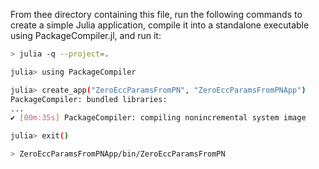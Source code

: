 From thee directory containing this file, run the following commands
to create a simple Julia application, compile it into a standalone
executable using PackageCompiler.jl, and run it:

```bash
> julia -q --project=.

julia> using PackageCompiler

julia> create_app("ZeroEccParamsFromPN", "ZeroEccParamsFromPNApp")
PackageCompiler: bundled libraries:
...
✔ [00m:35s] PackageCompiler: compiling nonincremental system image

julia> exit()

> ZeroEccParamsFromPNApp/bin/ZeroEccParamsFromPN
```
